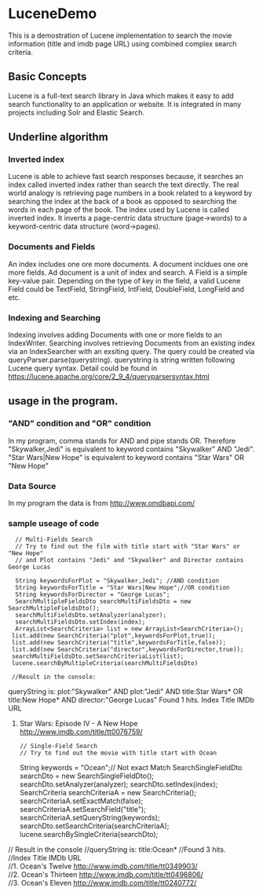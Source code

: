 # LuceneDemo
This is a demostration of Lucene implementation to search the movie information (title and imdb page URL) using combined complex search criteria.

## Basic Concepts
Lucene is a full-text search library in Java which makes it easy to add search functionality to an application or website. It is integrated in many projects including Solr and Elastic Search.

## Underline algorithm

### Inverted index
Lucene is able to achieve fast search responses because, it searches an index called inverted index rather than search the text directly. The real world analogy is retrieving page numbers in a book related to a keyword by searching the index at the back of a book as opposed to searching the words in each page of the book. The index used by Lucene is called inverted index. It inverts a page-centric data structure (page->words) to a keyword-centric data structure (word->pages).

### Documents and Fields
An index includes one ore more documents. A document incldues one ore more fields. Ad document is a unit of index and search. A Field is a simple key-value pair. Depending on the type of key in the field, a valid Lucene Field could be TextField, StringField, IntField, DoubleField, LongField and etc.

### Indexing and Searching
Indexing involves adding Documents with one or more fields to an IndexWriter. Searching involves retrieving Documents from an existing index via an IndexSearcher with an exsiting query. The query could be created via queryParser.parse(querystring). querystring is string written following Lucene query syntax. Detail could be found in https://lucene.apache.org/core/2_9_4/queryparsersyntax.html

## usage in the program.

### "AND" condition and "OR" condition
In my program, comma stands for AND and pipe stands OR. Therefore "Skywalker,Jedi" is equivalent to keyword contains "Skywalker" AND "Jedi". "Star Wars|New Hope" is equivalent to keyword contains "Star Wars" OR "New Hope"

### Data Source
In my program the data is from http://www.omdbapi.com/

### sample useage of code
	  // Multi-Fields Search
	  // Try to find out the film with title start with "Star Wars" or "New Hope" 
	  // and Plot contains "Jedi" and "Skywalker" and Director contains George Lucas
	  
	  String keywordsForPlot = "Skywalker,Jedi"; //AND condition
	  String keywordsForTitle = "Star Wars|New Hope";//OR condition
	  String keywordsForDirector = "George Lucas";
	  SearchMultipleFieldsDto searchMultiFieldsDto = new SearchMultipleFieldsDto();
	  searchMultiFieldsDto.setAnalyzer(analyzer);
	  searchMultiFieldsDto.setIndex(index);
	  ArrayList<SearchCriteria> list = new ArrayList<SearchCriteria>();
	 list.add(new SearchCriteria("plot",keywordsForPlot,true));
	 list.add(new SearchCriteria("title",keywordsForTitle,false));
	 list.add(new SearchCriteria("director",keywordsForDirector,true));
	 searchMultiFieldsDto.setSearchCriteriaList(list); 
	 lucene.searchByMultipleCriteria(searchMultiFieldsDto)
	 
	 //Result in the console: 
queryString is: 
plot:"Skywalker" AND plot:"Jedi" AND title:Star Wars* OR title:New Hope* AND director:"George Lucas"
Found 1 hits.
Index	Title		IMDb URL	
1.	Star Wars: Episode IV - A New Hope	http://www.imdb.com/title/tt0076759/	
 
	 	// Single-Field Search
	 	// Try to find out the movie with title start with Ocean
	  String keywords = "Ocean";// Not exact Match
	  SearchSingleFieldDto searchDto = new SearchSingleFieldDto();
	  searchDto.setAnalyzer(analyzer);
	  searchDto.setIndex(index);
	  SearchCriteria searchCriteriaA = new SearchCriteria(); 
	  searchCriteriaA.setExactMatch(false);
	  searchCriteriaA.setSearchField("title");
	  searchCriteriaA.setQueryString(keywords);
	  searchDto.setSearchCriteria(searchCriteriaA);
	  lucene.searchBySingleCriteria(searchDto);   

// Result in the console
//queryString is: title:Ocean*
//Found 3 hits.  
//Index	Title		IMDb URL	
//1.	Ocean's Twelve	http://www.imdb.com/title/tt0349903/  
//2.	Ocean's Thirteen	http://www.imdb.com/title/tt0496806/  
//3.	Ocean's Eleven	http://www.imdb.com/title/tt0240772/  


